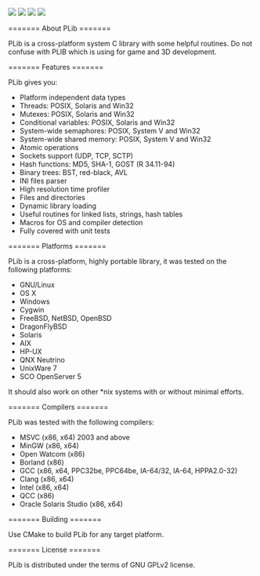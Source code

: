 
[![](https://api.travis-ci.org/saprykin/plib.svg?branch=master)](https://travis-ci.org/saprykin/plib)
[![](https://ci.appveyor.com/api/projects/status/github/saprykin/plib?branch=appveyor_test&svg=true)](https://ci.appveyor.com/project/saprykin/plib)
[![](https://scan.coverity.com/projects/8333/badge.svg)](https://scan.coverity.com/projects/saprykin-plib)
[![](http://img.shields.io/:license-gpl2-blue.svg?style=flat)](http://www.gnu.org/licenses/gpl-2.0.html)

======= About PLib =======

PLib is a cross-platform system C library with some helpful routines.
Do not confuse with PLIB which is using for game and 3D development.

======= Features =======

PLib gives you:

* Platform independent data types
* Threads: POSIX, Solaris and Win32
* Mutexes: POSIX, Solaris and Win32
* Conditional variables: POSIX, Solaris and Win32
* System-wide semaphores: POSIX, System V and Win32
* System-wide shared memory: POSIX, System V and Win32
* Atomic operations
* Sockets support (UDP, TCP, SCTP)
* Hash functions: MD5, SHA-1, GOST (R 34.11-94)
* Binary trees: BST, red-black, AVL
* INI files parser
* High resolution time profiler
* Files and directories
* Dynamic library loading
* Useful routines for linked lists, strings, hash tables
* Macros for OS and compiler detection
* Fully covered with unit tests

======= Platforms =======

PLib is a cross-platform, highly portable library, it was tested on
the following platforms:

* GNU/Linux
* OS X
* Windows
* Cygwin
* FreeBSD, NetBSD, OpenBSD
* DragonFlyBSD
* Solaris
* AIX
* HP-UX
* QNX Neutrino
* UnixWare 7
* SCO OpenServer 5

It should also work on other *nix systems with or without minimal
efforts.

======= Compilers =======

PLib was tested with the following compilers:

* MSVC (x86, x64) 2003 and above
* MinGW (x86, x64)
* Open Watcom (x86)
* Borland (x86)
* GCC (x86, x64, PPC32be, PPC64be, IA-64/32, IA-64, HPPA2.0-32)
* Clang (x86, x64)
* Intel (x86, x64)
* QCC (x86)
* Oracle Solaris Studio (x86, x64)

======= Building =======

Use CMake to build PLib for any target platform.

======= License =======

PLib is distributed under the terms of GNU GPLv2 license.
